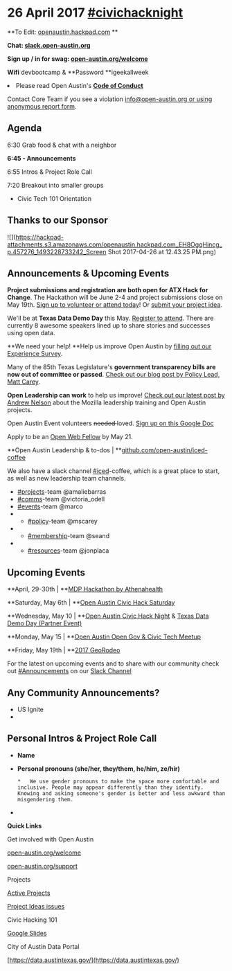 # 26 April 2017 [#civichacknight](https://openaustin.hackpad.com/ep/search/?q=%23civichacknight&via=TLLbDp7l0em)

**To Edit: [openaustin.hackpad.com](https://openaustin.hackpad.com/)   **

**Chat: [slack.open-austin.org](http://slack.open-austin.org/)**

**Sign up / in for swag: [open-austin.org/welcome](http://open-austin.org/welcome)**

**Wifi** devbootcamp & **Password **igeekallweek
<undefined><li>Please read Open Austin's **[Code of Conduct ](https://www.open-austin.org/about/#code-of-conduct)** </li></undefined>

Contact Core Team if you see a violation info@open-austin.org[ or using anonymous report form](https://www.open-austin.org/about/#report-an-issue).

## Agenda

6:30 Grab food & chat with a neighbor

**6:45 - Announcements**

6:55 Intros & Project Role Call

7:20 Breakout into smaller groups

*   Civic Tech 101 Orientation 

## Thanks to our Sponsor

![](https://hackpad-attachments.s3.amazonaws.com/openaustin.hackpad.com_EH8OgqHincg_p.457276_1493228733242_Screen Shot 2017-04-26 at 12.43.25 PM.png)

## Announcements & Upcoming Events

**Project submissions and registration are both open for ATX Hack for Change**. The Hackathon will be June 2-4 and project submissions close on May 19th. [Sign up to volunteer or attend today](http://atxhackforchange.org/attend)! Or [submit your project idea](http://atxhackforchange.org/projects).

We'll be at **Texas Data Demo Day** this May. [Register to attend](https://www.datacoalition.org/texas-data-demo-day-2017/). There are currently 8 awesome speakers lined up to share stories and successes using open data. 

**We need your help! **Help us improve Open Austin by [filling out our Experience Survey](https://docs.google.com/forms/d/e/1FAIpQLScTl56HS06aGCKdk1Z2x-5oa2O6UAaO-KUwV21tNOZRZdIoeg/viewform#responses).

Many of the 85th Texas Legislature's **government transparency bills are now out of committee or passed**. [Check out our blog post by Policy Lead, Matt Carey](https://www.open-austin.org/blog/2017/04/22/lege-schedules-transparency-bills-for-public-hearings).

**Open Leadership can work** to help us improve! [Check out our latest post by Andrew Nelson](https://www.open-austin.org/blog/2017/04/23/mozillas-open-leadership-training-can-work-for-open-austin-projects) about the Mozilla leadership training and Open Austin projects. 

Open Austin Event volunteers <s>needed </s>loved. [Sign up on this Google Doc](https://docs.google.com/spreadsheets/d/1gllUNFMW73nLcl13vZLQtiLX9hpwIJMON0LY6Qjp1SQ/edit#gid=0)

Apply to be an [Open Web Fellow](https://medium.com/@vanessa_5673/introducing-the-2017-2018-host-organizations-and-call-for-fellows-9bb806322764) by May 21. 

**Open Austin Leadership & to-dos | **[github.com/open-austin/iced-coffee](https://github.com/open-austin/iced-coffee)

We also have a slack channel [#iced](/ep/search/?q=%23iced&via=EH8OgqHincg)-coffee, which is a great place to start, as well as new leadership team channels. 

*   [#projects](/ep/search/?q=%23projects&via=EH8OgqHincg)-team @amaliebarras
*    [#comms](/ep/search/?q=%23comms&via=EH8OgqHincg)-team @victoria_odell
*   [#events](/ep/search/?q=%23events&via=EH8OgqHincg)-team @marco
*   - [#policy](/ep/search/?q=%23policy&via=EH8OgqHincg)-team @mscarey
*   - [#membership](/ep/search/?q=%23membership&via=EH8OgqHincg)-team @seand
*   - [#resources](/ep/search/?q=%23resources&via=EH8OgqHincg)-team @jonplaca

## Upcoming Events

**April, 29-30th | **[MDP Hackathon by Athenahealth ](http://athenahackathon.com/)

**Saturday, May 6th | **[Open Austin Civic Hack Saturday](https://www.meetup.com/Open-Austin/events/233921965/ )

**Wednesday, May 10 | **[Open Austin Civic Hack Night](https://www.meetup.com/Open-Austin/events/239442682/) & [Texas Data Demo Day (Partner Event)](https://www.meetup.com/Open-Austin/events/239215984/)

**Monday, May 15 | **[Open Austin Open Gov & Civic Tech Meetup](https://www.meetup.com/Open-Austin/events/236698215/ )

**Friday, May 19th  | **[2017 GeoRodeo](https://www.eventbrite.com/e/2017-georodeo-annual-texas-geodeveloper-roundup-tickets-32196220763)

For the latest on upcoming events and to share with our community check out [#Announcements](/ep/search/?q=%23Announcements&via=EH8OgqHincg) on our [Slack Channel](https://slack.open-austin.org/)

## Any Community Announcements?

*   US Ignite
*

## Personal Intros & Project Role Call

*   **Name**
*   **Personal pronouns (she/her, they/them, he/him, ze/hir)**

        *   We use gender pronouns to make the space more comfortable and inclusive. People may appear differently than they identify. Knowing and asking someone's gender is better and less awkward than misgendering them. 
*

**Quick Links**

Get involved with Open Austin

[open-austin.org/welcome](https://open-austin.org/welcome)

[open-austin.org/support](https://open-austin.org/support)

Projects

[Active Projects](https://hub.com/open-austin/project-ideas)

[Project Ideas issues](https://github.com/open-austin/breakout-groups/projects/1)

Civic Hacking 101

[Google Slides](https://docs.google.com/presentation/d/1tceKempW_8ZoxzeGcfuC1K96kBz0zaMkBxmT1pgv1bo/edit)

City of Austin Data Portal

[](https://data.austintexas.gov/)[https://data.austintexas.gov/](https://data.austintexas.gov/)